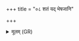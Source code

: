 +++
title = "०८ शतं यद् भेषजानि"

+++
<details><summary>मूलम् (GR)</summary>

+++(PSK 20.33.7cd8)+++शतं यद् भेषजानि ते  
सहस्रं संभृतानि च ।  
तेषाम् असि त्वम् उत्तमं  
श्रेष्ठम् आस्रावभेषजं  
वसिष्ठं रोगनाशनम् ॥
</details>